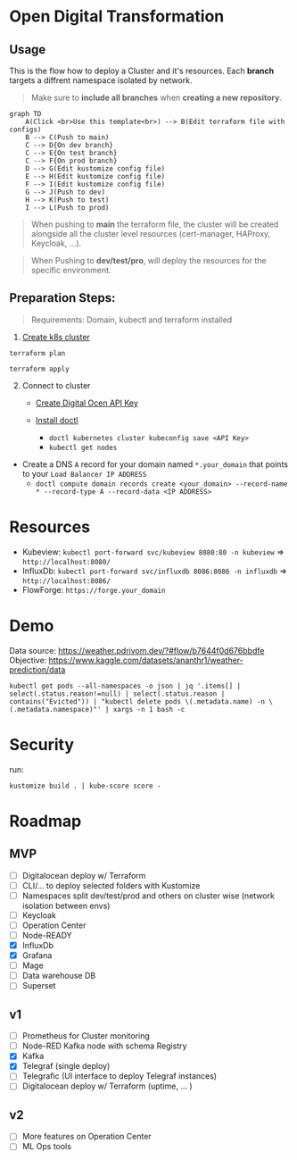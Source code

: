 # Open Digital Transformation

## Usage

This is the flow how to deploy a Cluster and it's resources. Each **branch** targets a diffrent namespace isolated by network.
> Make sure to **include all branches** when **creating a new repository**.

```mermaid
graph TD
    A(Click <br>Use this template<br>) --> B(Edit terraform file with configs)
    B --> C(Push to main)
    C --> D{On dev branch}
    C --> E{On test branch}
    C --> F{On prod branch}
    D --> G(Edit kustomize config file)
    E --> H(Edit kustomize config file)
    F --> I(Edit kustomize config file)
    G --> J(Push to dev)
    H --> K(Push to test)
    I --> L(Push to prod)
```
> When pushing to **main** the terraform file, the cluster will be created alongside all the cluster level resources (cert-manager, HAProxy, Keycloak, ...).

> When Pushing to **dev/test/pro**, will deploy the resources for the specific environment.


## Preparation Steps:

> Requirements: Domain, kubectl and terraform installed

1. [Create k8s cluster](https://www.digitalocean.com/products/kubernetes)

```
terraform plan

terraform apply
```

2. Connect to cluster

   - [Create Digital Ocen API Key](https://docs.digitalocean.com/reference/api/create-personal-access-token/)
   - [Install doctl](https://docs.digitalocean.com/reference/doctl/how-to/install/)

     - `doctl kubernetes cluster kubeconfig save <API Key>`
     - `kubectl get nodes`

- Create a DNS `A` record for your domain named `*.your_domain` that points to your `Load Balancer IP ADDRESS`
  - `doctl compute domain records create <your_domain> --record-name * --record-type A --record-data <IP ADDRESS>`

# Resources

- Kubeview: `kubectl port-forward svc/kubeview 8080:80 -n kubeview` => `http://localhost:8080/`
- InfluxDb: `kubectl port-forward svc/influxdb 8086:8086 -n influxdb` => `http://localhost:8086/`
- FlowForge: `https://forge.your_domain`

# Demo

Data source: https://weather.pdrivom.dev/?#flow/b7644f0d676bbdfe
Objective: https://www.kaggle.com/datasets/ananthr1/weather-prediction/data

`kubectl get pods --all-namespaces -o json | jq '.items[] | select(.status.reason!=null) | select(.status.reason | contains("Evicted")) | "kubectl delete pods \(.metadata.name) -n \(.metadata.namespace)"' | xargs -n 1 bash -c`

# Security

run:

```
kustomize build . | kube-score score -
```

# Roadmap

## MVP
- [ ] Digitalocean deploy w/ Terraform
- [ ] CLI/... to deploy selected folders with Kustomize
- [ ] Namespaces split dev/test/prod and others on cluster wise (network isolation between envs)
- [ ] Keycloak
- [ ] Operation Center
- [ ] Node-READY
- [x] InfluxDb
- [x] Grafana
- [ ] Mage
- [ ] Data warehouse DB
- [ ] Superset

## v1
- [ ] Prometheus for Cluster monitoring
- [ ] Node-RED Kafka node with schema Registry
- [x] Kafka
- [x] Telegraf (single deploy)
- [ ] Telegrafic (UI interface to deploy Telegraf instances)
- [ ] Digitalocean deploy w/ Terraform (uptime, ... )

## v2
- [ ] More features on Operation Center
- [ ] ML Ops tools
